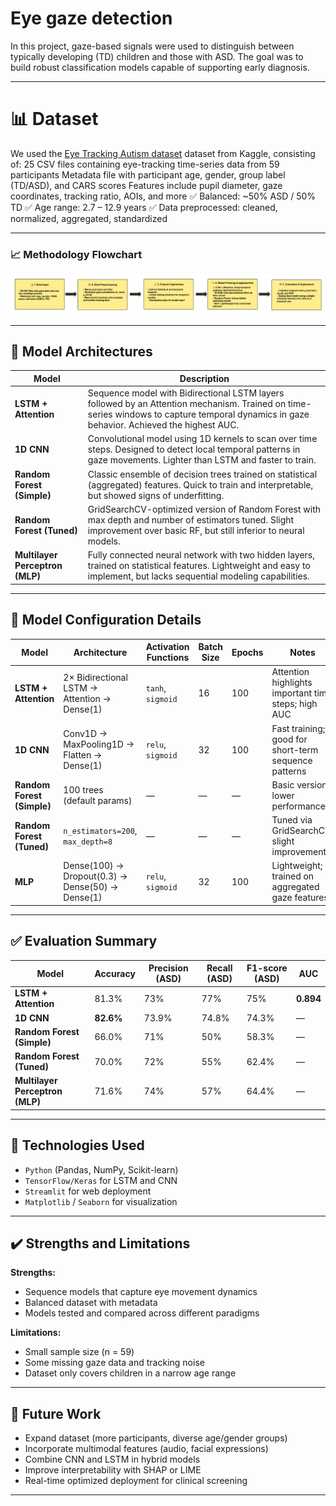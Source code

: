 # Eye gaze detection
In this project, gaze-based signals were used to distinguish between typically developing (TD) children and those with ASD. The goal was to build robust classification models capable of supporting early diagnosis.

---

# 📊 Dataset
We used the [Eye Tracking Autism dataset](https://www.kaggle.com/datasets/imtkaggleteam/eye-tracking-autism) dataset from Kaggle, consisting of:
25 CSV files containing eye-tracking time-series data from 59 participants
Metadata file with participant age, gender, group label (TD/ASD), and CARS scores
Features include pupil diameter, gaze coordinates, tracking ratio, AOIs, and more
✅ Balanced: ~50% ASD / 50% TD
✅ Age range: 2.7 – 12.9 years
✅ Data preprocessed: cleaned, normalized, aggregated, standardized

---

### 📈 Methodology Flowchart

![Pipeline Diagram](flowchart.png)

---
## 🧠 Model Architectures

| Model | Description |
|-------|-------------|
| **LSTM + Attention** | Sequence model with Bidirectional LSTM layers followed by an Attention mechanism. Trained on time-series windows to capture temporal dynamics in gaze behavior. Achieved the highest AUC. |
| **1D CNN** | Convolutional model using 1D kernels to scan over time steps. Designed to detect local temporal patterns in gaze movements. Lighter than LSTM and faster to train. |
| **Random Forest (Simple)** | Classic ensemble of decision trees trained on statistical (aggregated) features. Quick to train and interpretable, but showed signs of underfitting. |
| **Random Forest (Tuned)** | GridSearchCV-optimized version of Random Forest with max depth and number of estimators tuned. Slight improvement over basic RF, but still inferior to neural models. |
| **Multilayer Perceptron (MLP)** | Fully connected neural network with two hidden layers, trained on statistical features. Lightweight and easy to implement, but lacks sequential modeling capabilities. |

---
## 🔧 Model Configuration Details

| Model | Architecture | Activation Functions | Batch Size | Epochs | Notes |
|-------|--------------|----------------------|------------|--------|-------|
| **LSTM + Attention** | 2× Bidirectional LSTM → Attention → Dense(1) | `tanh`, `sigmoid` | 16 | 100 | Attention highlights important time steps; high AUC |
| **1D CNN** | Conv1D → MaxPooling1D → Flatten → Dense(1) | `relu`, `sigmoid` | 32 | 100 | Fast training; good for short-term sequence patterns |
| **Random Forest (Simple)** | 100 trees (default params) | — | — | — | Basic version, lower performance |
| **Random Forest (Tuned)** | `n_estimators=200`, `max_depth=8` | — | — | — | Tuned via GridSearchCV; slight improvement |
| **MLP** | Dense(100) → Dropout(0.3) → Dense(50) → Dense(1) | `relu`, `sigmoid` | 32 | 100 | Lightweight; trained on aggregated gaze features |


---

## ✅ Evaluation Summary

| Model | Accuracy | Precision (ASD) | Recall (ASD) | F1-score (ASD) | AUC |
|-------|----------|-----------------|--------------|----------------|-----|
| **LSTM + Attention** | 81.3% | 73% | 77% | 75% | **0.894** |
| **1D CNN** | **82.6%** | 73.9% | 74.8% | 74.3% | — |
| **Random Forest (Simple)** | 66.0% | 71% | 50% | 58.3% | — |
| **Random Forest (Tuned)** | 70.0% | 72% | 55% | 62.4% | — |
| **Multilayer Perceptron (MLP)** | 71.6% | 74% | 57% | 64.4% | — |


---

## 🧰 Technologies Used

- `Python` (Pandas, NumPy, Scikit-learn)
- `TensorFlow/Keras` for LSTM and CNN
- `Streamlit` for web deployment
- `Matplotlib` / `Seaborn` for visualization

---

## ✔️ Strengths and Limitations

**Strengths:**
- Sequence models that capture eye movement dynamics
- Balanced dataset with metadata
- Models tested and compared across different paradigms

**Limitations:**
- Small sample size (n = 59)
- Some missing gaze data and tracking noise
- Dataset only covers children in a narrow age range

---

## 🚀 Future Work

- Expand dataset (more participants, diverse age/gender groups)
- Incorporate multimodal features (audio, facial expressions)
- Combine CNN and LSTM in hybrid models
- Improve interpretability with SHAP or LIME
- Real-time optimized deployment for clinical screening

---
